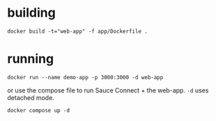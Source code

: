 # building

```docker build -t="web-app" -f app/Dockerfile .```

# running

```docker run --name demo-app -p 3000:3000 -d web-app```

or use the compose file to run Sauce Connect + the web-app. `-d` uses detached mode.

```docker compose up -d```